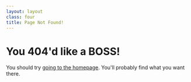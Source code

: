 ```yaml
---
layout: layout
class: four
title: Page Not Found!
---
```


# You 404'd like a BOSS!

You should try [going to the homepage](/). You'll probably find what you want there.
<br><br><br>
<center>
<script type="text/javascript">
  var GOOG_FIXURL_LANG = 'en';
  var GOOG_FIXURL_SITE = 'http://www.shalinshah.me'
</script>
<script type="text/javascript"
  src="http://linkhelp.clients.google.com/tbproxy/lh/wm/fixurl.js">
</script>
</center>
